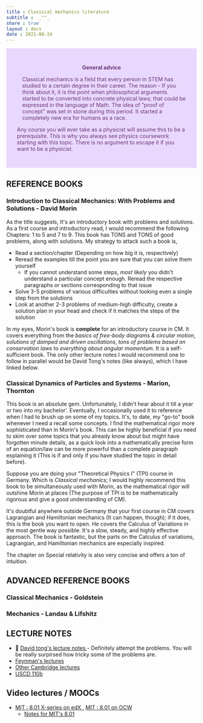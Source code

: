 ```yaml
---
title : Classical mechanics literature
subtitle :  _""_
share : true
layout : docs
date : 2021-08-24
---
```


<div class="warning" style='padding:2em; background-color:#E9D8FD; color:#69337A'>
<span>
<p style='margin-top:1em; text-align:center'>
<b>General advice</b></p>
<p style='margin-left:1em;'>
Classical mechanics is a field that every person in STEM has studied to a certain degree in their career. The reason - If you think about it, it is the point when philosophical arguments started to be converted into concrete physical laws; that could be expressed in the language of Math. The idea of "proof of concept" was set in stone during this period. It started a completely new era for humans as a race.  

Any course you will ever take as a physicist will assume this to be a prerequisite. This is why you always see physics coursework starting with this topic. There is no argument to escape it if you want to be a physicist.
</p>
<!---<p style='margin-bottom:1em; margin-right:1em; text-align:right; font-family:Georgia'> <b>- Gary Provost</b> <i>(100 Ways to Improve Your Writing, 1985)</i>
</p></span>-->
</div> 

## REFERENCE BOOKS

### Introduction to Classical Mechanics: With Problems and Solutions - David Morin

As the title suggests, It's an introductory book with problems and *solutions*.  As a first course and introductory read, I would recommend the following Chapters: 1 to 5 and 7 to 9. This book has TONS and TONS of good problems, along with solutions. My strategy to attack such a book is,   
  - Read a section/chapter (Depending on how big it is, respectively)
  - Reread the examples till the point you are sure that you can solve them yourself
    - If you cannot understand some steps, *most likely* you didn't understand a particular concept enough. Reread the respective paragraphs or sections corresponding to that issue
  - Solve 3-5 problems of various difficulties without looking even a single step from the solutions
  - Look at another 2-3 problems of medium-high difficulty, create a solution plan in your head and check if it matches the steps of the solution
  
  In my eyes, Morin's book is **complete** for an introductory course in CM. It covers everything from the *basics of free-body diagrams & circular motion*, *solutions of damped and driven oscillations*, *tons of problems based on conservation laws* to *everything about angular momentum*. It is a self-sufficient book. The only other lecture notes I would recommend one to follow in parallel would be David Tong's notes (like always), which I have linked below.
  
### Classical Dynamics of Particles and Systems - Marion, Thornton
This book is an absolute gem. Unfortunately, I didn't hear about it till a year or two into my bachelor'. Eventually, I occasionally used it to reference when I had to brush up on some of my topics. It's, to date, my "go-to" book whenever I need a recall some concepts. I find the mathematical rigor more sophisticated than in Morin's book. This can be highly beneficial if you need to skim over some topics that you already know about but might have forgotten minute details, as a quick look into a mathematically precise form of an equation/law can be more powerful than a complete paragraph explaining it (This is if and only if you have studied the topic in detail before).
  
  Suppose you are doing your "Theoretical Physics I" (TPI) course in Germany. Which is *Classical mechanics*; I would highly recommend this book to be simultaneously used with Morin, as the mathematical rigor will outshine Morin at places (The purpose of TPI is to be mathematically rigorous and give a good understanding of CM).
  
  It's doubtful anywhere outside Germany that your first course in CM covers Lagrangian and Hamiltonian mechanics (It can happen, though); if it does, this is the book you want to open. He covers the Calculus of Variations in the most gentle way possible. It's a slow, steady, and highly effective approach. The book is fantastic, but the parts on the Calculus of variations, Lagrangian, and Hamiltonian mechanics are especially inspired.
  
  The chapter on Special relativity is also very concise and offers a ton of intuition.


##  ADVANCED REFERENCE BOOKS

### Classical Mechanics - Goldstein
### Mechanics - Landau & Lifshitz 


## LECTURE NOTES
- :star2: [David tong's lecture notes ](http://www.damtp.cam.ac.uk/user/tong/relativity.html) - Definitely attempt the problems. You will be really surpirsed how tricky some of the problems are.
- [Feynman's lectures](https://www.feynmanlectures.caltech.edu/I_toc.html) 
- [Other Cambridge lectures](http://www.damtp.cam.ac.uk/user/tong/relativity/stephen.pdf)
- [USCD 110b](https://courses.physics.ucsd.edu/2019/Winter/physics110b/lectures.html)


## Video lectures / MOOCs 
- [MIT : 8.01 X-series on edX ](https://www.edx.org/xseries/mitx-introductory-mechanics), [MIT : 8.01 on OCW](https://ocw.mit.edu/courses/physics/8-01sc-classical-mechanics-fall-2016/) 
  - [Notes for MIT's 8.01](https://ocw.mit.edu/courses/physics/8-01sc-classical-mechanics-fall-2016/readings/)


